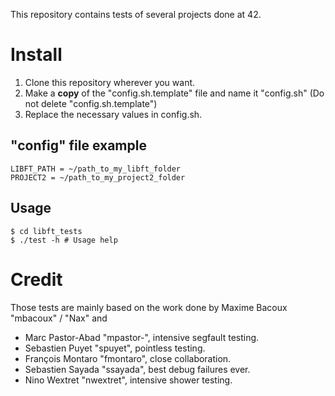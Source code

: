 This repository contains tests of several projects done at 42.

# Install
1. Clone this repository wherever you want.
2. Make a **copy** of the "config.sh.template" file and name it "config.sh" (Do not delete "config.sh.template")
3. Replace the necessary values in config.sh.

"config" file example
---------------------

	LIBFT_PATH = ~/path_to_my_libft_folder
	PROJECT2 = ~/path_to_my_project2_folder

Usage
-----
	$ cd libft_tests
	$ ./test -h # Usage help

# Credit

Those tests are mainly based on the work done by Maxime Bacoux "mbacoux" / "Nax" and

- Marc Pastor-Abad "mpastor-", intensive segfault testing.
- Sebastien Puyet "spuyet", pointless testing.
- François Montaro "fmontaro", close collaboration.
- Sebastien Sayada "ssayada", best debug failures ever.
- Nino Wextret "nwextret", intensive shower testing.

